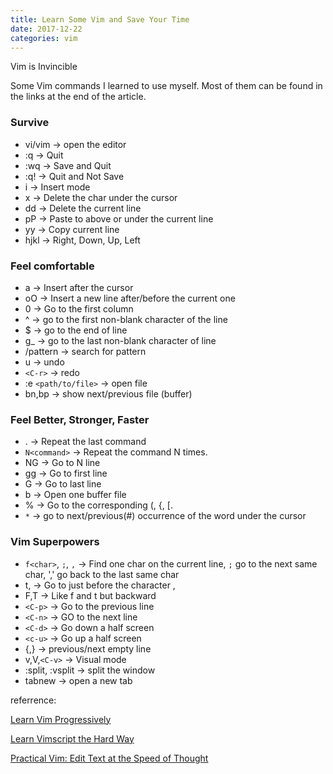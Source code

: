 ```yaml
---
title: Learn Some Vim and Save Your Time
date: 2017-12-22
categories: vim
---
```


Vim is Invincible
<!--more-->

Some Vim commands I learned to use myself. Most of them can be found in the links at the end of the article.
### Survive

- vi/vim -> open the editor
- :q -> Quit
- :wq -> Save and Quit
- :q! -> Quit and Not Save
- i -> Insert mode
- x -> Delete the char under the cursor
- dd -> Delete the current line
- pP -> Paste to above or under the current line
- yy -> Copy current line
- hjkl -> Right, Down, Up, Left

### Feel comfortable

- a -> Insert after the cursor
- oO -> Insert a new line after/before the current one
- 0 -> Go to the first column
- ^ -> go to the first non-blank character of the line
- $ -> go to the end of line
- g_ -> go to the last non-blank character of line
- /pattern -> search for pattern
- u -> undo
- `<C-r>` -> redo
- :e `<path/to/file>` -> open file
- bn,bp -> show next/previous file (buffer)

### Feel Better, Stronger, Faster

- . -> Repeat the last command
- `N<command>` -> Repeat the command N times.
- NG -> Go to N line
- gg -> Go to first line
- G -> Go to last line
- b -> Open one buffer file
- % -> Go to the corresponding (, {, [.
- `*` -> go to next/previous(#) occurrence of the word under the cursor

### Vim Superpowers

- `f<char>`, `;`, `,` -> Find one char on the current line, `;` go to the next same char, ',' go back to the last same char
- t, -> Go to just before the character ,
- F,T -> Like f and t but backward
- `<C-p>` -> Go to the previous line
- `<C-n>` -> GO to the next line
- `<C-d>` -> Go down a half screen
- `<c-u>` -> Go up a half screen
- {,} -> previous/next empty line
- v,V,`<C-v>` -> Visual mode
- :split, :vsplit -> split the window
- tabnew -> open a new tab


referrence:

[Learn Vim Progressively](http://yannesposito.com/Scratch/en/blog/Learn-Vim-Progressively/)

[Learn Vimscript the Hard Way](http://learnvimscriptthehardway.stevelosh.com/)

[Practical Vim: Edit Text at the Speed of Thought](https://www.amazon.com/Practical-Vim-Edit-Speed-Thought/dp/1680501275/ref=sr_1_1?ie=UTF8&qid=1488958924&sr=8-1&keywords=practical-vim)
